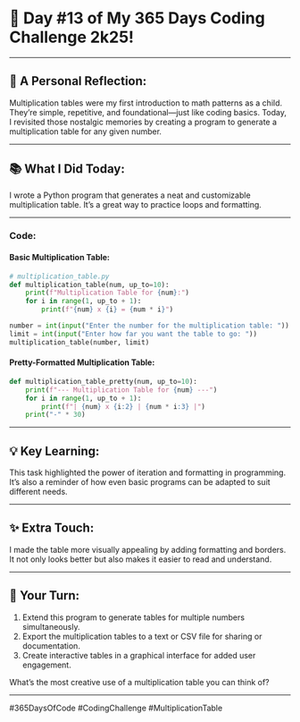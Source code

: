# 🎯 Day #13 of My 365 Days Coding Challenge 2k25!  

---

## 💭 **A Personal Reflection:**  
Multiplication tables were my first introduction to math patterns as a child. They’re simple, repetitive, and foundational—just like coding basics. Today, I revisited those nostalgic memories by creating a program to generate a multiplication table for any given number.  

---

## 📚 **What I Did Today:**  
I wrote a Python program that generates a neat and customizable multiplication table. It’s a great way to practice loops and formatting.  

---

### Code:

#### Basic Multiplication Table:
```python
# multiplication_table.py
def multiplication_table(num, up_to=10):
    print(f"Multiplication Table for {num}:")
    for i in range(1, up_to + 1):
        print(f"{num} x {i} = {num * i}")

number = int(input("Enter the number for the multiplication table: "))
limit = int(input("Enter how far you want the table to go: "))
multiplication_table(number, limit)
```

#### Pretty-Formatted Multiplication Table:
```python
def multiplication_table_pretty(num, up_to=10):
    print(f"--- Multiplication Table for {num} ---")
    for i in range(1, up_to + 1):
        print(f"| {num} x {i:2} | {num * i:3} |")
    print("-" * 30)
```

---

## 💡 **Key Learning:**  
This task highlighted the power of iteration and formatting in programming. It’s also a reminder of how even basic programs can be adapted to suit different needs.  

---

## ✨ **Extra Touch:**  
I made the table more visually appealing by adding formatting and borders. It not only looks better but also makes it easier to read and understand.  

---

## 🚀 **Your Turn:**  
1. Extend this program to generate tables for multiple numbers simultaneously.  
2. Export the multiplication tables to a text or CSV file for sharing or documentation.  
3. Create interactive tables in a graphical interface for added user engagement.  

What’s the most creative use of a multiplication table you can think of?  

---

#365DaysOfCode #CodingChallenge #MultiplicationTable  